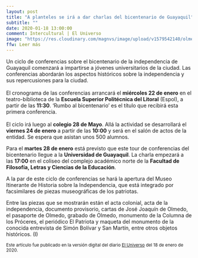 ```yaml
---
layout: post
title: "A planteles se irá a dar charlas del bicentenario de Guayaquil"
subtitle: ""
date: 2020-01-18 13:00:00
comment: Intercultural | El Universo
image: "https://res.cloudinary.com/magnvs/image/upload/v1579542140/olmedo-en-sala_svfcau.jpg"
ffw: Leer más
---
```

Un ciclo de conferencias sobre el bicentenario de la independencia de Guayaquil comenzará a impartirse a jóvenes universitarios de la ciudad. Las conferencias abordarán los aspectos históricos sobre la independencia y sus repercusiones para la ciudad. <br /><br/>El cronograma de las conferencias arrancará el **miércoles 22 de enero** en el teatro-biblioteca de la **Escuela Superior Politécnica del Litoral** (Espol), a partir de las **11:30**. ‘Rumbo al bicentenario’ es el título que recibirá esta primera conferencia.<br /><br />El ciclo irá luego al **colegio 28 de Mayo**. Allá la actividad se desarrollará el **viernes 24 de enero** a partir de las **10:00** y será en el salón de actos de la entidad. Se espera que asistan unos 500 alumnos.

Para el **martes 28 de enero** está previsto que este tour de conferencias del bicentenario llegue a la **Universidad de Guayaquil**. La charla empezará a las **17:00** en el coliseo del complejo académico norte de la **Facultad de Filosofía, Letras y Ciencias de la Educación**.

A la par de este ciclo de conferencias se hará la apertura del Museo Itinerante de Historia sobre la Independencia, que está integrado por facsimilares de piezas museográficas de los patriotas.

Entre las piezas que se mostrarán están el acta colonial, acta de la independencia, documento provisorio, cartas de José Joaquín de Olmedo, el pasaporte de Olmedo, grabado de Olmedo, monumento de la Columna de los Próceres, el periódico El Patriota y maqueta del monumento de la conocida entrevista de Simón Bolívar y San Martín, entre otros objetos históricos. (I)

<small>Este artículo fue publicado en la versión digital del diario [El Universo](//www.eluniverso.com/noticias/2020/01/18/nota/7696080/planteles-se-ira-dar-charlas-bicentenario) del 18 de enero de 2020.</small>
